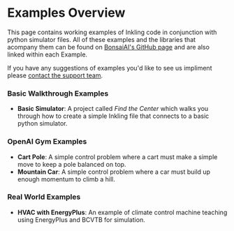 # Examples Overview

This page contains working examples of Inkling code in conjunction with python simulator files. All of these examples and the libraries that acompany them can be found on [BonsaiAI's GitHub page][1] and are also linked within each Example.

If you have any suggestions of examples you'd like to see us impliment please [contact the support team][2].

### Basic Walkthrough Examples
* **Basic Simulator**: A project called *Find the Center* which walks you through how to create a simple Inkling file that connects to a basic python simulator.

### OpenAI Gym Examples
* **Cart Pole**: A simple control problem where a cart must make a simple move to keep a pole balanced on top.
* **Mountain Car**: A simple control problem where a car must build up enough momentum to climb a hill.

### Real World Examples
* **HVAC with EnergyPlus**: An example of climate control machine teaching using EnergyPlus and BCVTB for simulation. 

[1]: https://github.com/BonsaiAI
[2]: https://bons.ai/contact-us#contact-page-form